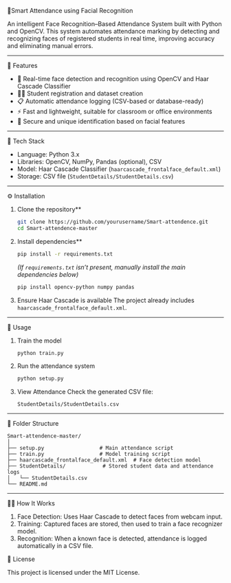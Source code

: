 🧠Smart Attendance using Facial Recognition 

An intelligent Face Recognition–Based Attendance System built with Python and OpenCV. This system automates attendance marking by detecting and recognizing faces of registered students in real time, improving accuracy and eliminating manual errors.

---

🚀 Features

- 🎥 Real-time face detection and recognition using OpenCV and Haar Cascade Classifier  
- 🧑‍🎓 Student registration and dataset creation
- 📋 Automatic attendance logging (CSV-based or database-ready)  
- ⚡ Fast and lightweight, suitable for classroom or office environments  
- 🔐 Secure and unique identification based on facial features  

---

🧰 Tech Stack

- Language: Python 3.x  
- Libraries: OpenCV, NumPy, Pandas (optional), CSV  
- Model: Haar Cascade Classifier (`haarcascade_frontalface_default.xml`)  
- Storage: CSV file (`StudentDetails/StudentDetails.csv`)  

---

⚙️ Installation

1. Clone the repository**
   ```bash
   git clone https://github.com/yourusername/Smart-attendence.git
   cd Smart-attendence-master
   ```

2. Install dependencies**
   ```bash
   pip install -r requirements.txt
   ```
   *(If `requirements.txt` isn’t present, manually install the main dependencies below)*  
   ```bash
   pip install opencv-python numpy pandas
   ```

3. Ensure Haar Cascade is available
   The project already includes `haarcascade_frontalface_default.xml`.  

---

🧠 Usage

1. Train the model
   ```bash
   python train.py
   ```

2. Run the attendance system
   ```bash
   python setup.py
   ```

3. View Attendance
   Check the generated CSV file:
   ```
   StudentDetails/StudentDetails.csv
   ```

---

📁 Folder Structure

```
Smart-attendence-master/
│
├── setup.py                  # Main attendance script
├── train.py                  # Model training script
├── haarcascade_frontalface_default.xml  # Face detection model
├── StudentDetails/            # Stored student data and attendance logs
│   └── StudentDetails.csv
└── README.md
```

---

🧑‍💻 How It Works

1. Face Detection: Uses Haar Cascade to detect faces from webcam input.  
2. Training: Captured faces are stored, then used to train a face recognizer model.  
3. Recognition: When a known face is detected, attendance is logged automatically in a CSV file.  

🧾 License

This project is licensed under the MIT License.
